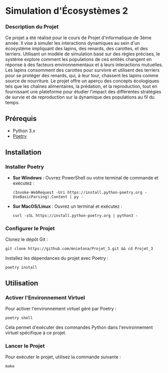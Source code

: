 # Simulation d'Écosystèmes 2

### Description du Projet
Ce projet a été réalisé pour le cours de Projet d'informatique de 3ème année. Il vise à simuler les interactions dynamiques au sein d'un écosystème impliquant des lapins, des renards, des carottes, et des terriers. Utilisant un modèle de simulation basé sur des règles précises, le système explore comment les populations de ces entités changent en réponse à des facteurs environnementaux et à leurs interactions mutuelles. Les lapins consomment des carottes pour survivre et utilisent des terriers pour se protéger des renards, qui, à leur tour, chassent les lapins comme source de nourriture. Le projet offre un aperçu des concepts écologiques tels que les chaînes alimentaires, la prédation, et la reproduction, tout en fournissant une plateforme pour étudier l'impact des différentes stratégies de survie et de reproduction sur la dynamique des populations au fil du temps.

## Prérequis

- Python 3.x
- [Poetry](https://python-poetry.org/)

## Installation

### Installer Poetry

- **Sur Windows** : Ouvrez PowerShell ou votre terminal de commande et exécutez :

  ```shell
  (Invoke-WebRequest -Uri https://install.python-poetry.org -UseBasicParsing).Content | py -
  ```

- **Sur MacOS/Linux** : Ouvrez un terminal et exécutez :

  ```shell
  curl -sSL https://install.python-poetry.org | python3 -
  ```

### Configurer le Projet

Clonez le dépôt Git :

```shell
git clone https://github.com/mnietona/Projet_3.git && cd Projet_3
```

Installez les dépendances du projet avec Poetry :

```shell
poetry install
```

## Utilisation

### Activer l'Environnement Virtuel

Pour activer l'environnement virtuel géré par Poetry :

```shell
poetry shell
```

Cela permet d'exécuter des commandes Python dans l'environnement virtuel spécifique à ce projet.


### Lancer le Projet

Pour exécuter le projet, utilisez la commande suivante :

```shell
make
```
